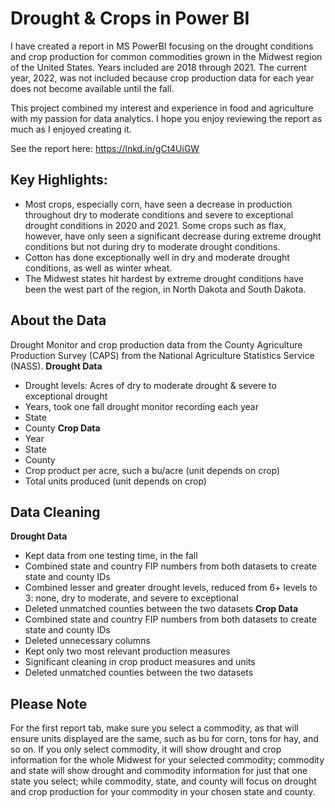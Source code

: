# Drought & Crops in Power BI
I have created a report in MS PowerBI focusing on the drought conditions and crop production for common commodities grown in the 
Midwest region of the United States. Years included are 2018 through 2021. The current year, 2022, was not included 
because crop production data for each year does not become available until the fall.

This project combined my interest and experience in food and agriculture with my passion for data analytics. I hope you enjoy reviewing the report 
as much as I enjoyed creating it.

See the report here:
https://lnkd.in/gCt4UiGW

## Key Highlights:
* Most crops, especially corn, have seen a decrease in production throughout dry to moderate conditions and severe to exceptional drought 
conditions in 2020 and 2021. Some crops such as flax, however, have only seen a significant decrease during extreme drought conditions but not during dry to moderate drought conditions.
* Cotton has done exceptionally well in dry and moderate drought conditions, as well as winter wheat.
* The Midwest states hit hardest by extreme drought conditions have been the west part of the region, in North Dakota and South Dakota.

## About the Data
Drought Monitor and crop production data from the County Agriculture Production Survey (CAPS) from the National Agriculture Statistics Service (NASS).
**Drought Data**
* Drought levels: Acres of dry to moderate drought & severe to exceptional drought
* Years, took one fall drought monitor recording each year
* State
* County
**Crop Data**
* Year
* State
* County
* Crop product per acre, such a bu/acre (unit depends on crop)
* Total units produced (unit depends on crop)

## Data Cleaning
**Drought Data**
* Kept data from one testing time, in the fall
* Combined state and country FIP numbers from both datasets to create state and county IDs
* Combined lesser and greater drought levels, reduced from 6+ levels to 3: none, dry to moderate, and severe to exceptional
* Deleted unmatched counties between the two datasets
**Crop Data**
* Combined state and country FIP numbers from both datasets to create state and county IDs
* Deleted unnecessary columns
* Kept only two most relevant production measures
* Significant cleaning in crop product measures and units
* Deleted unmatched counties between the two datasets

## Please Note
For the first report tab, make sure you select a commodity, as that will ensure units displayed are the same, such as bu for corn, tons for hay, 
and so on. If you only select commodity, it will show drought and crop information for the whole Midwest for your selected commodity; commodity 
and state will show drought and commodity information for just that one state you select; while commodity, state, and county will focus on 
drought and crop production for your commodity in your chosen state and county.

